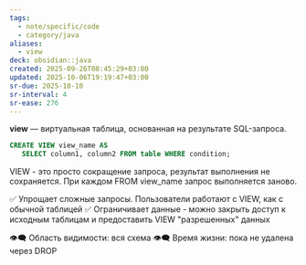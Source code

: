 ```yaml
---
tags:
  - note/specific/code
  - category/java
aliases:
  - view
deck: obsidian::java
created: 2025-09-26T08:45:29+03:00
updated: 2025-10-06T19:19:47+03:00
sr-due: 2025-10-10
sr-interval: 4
sr-ease: 276
---
```


**view**
—
виртуальная таблица, основанная на результате SQL-запроса.

```sql
CREATE VIEW view_name AS 
   SELECT column1, column2 FROM table WHERE condition;
```

VIEW - это просто сокращение запроса, результат выполнения не сохраняется. При каждом FROM view_name запрос выполняется заново.

✅ Упрощает сложные запросы. Пользователи работают с VIEW, как с обычной таблицей
✅ Ограничивает данные - можно закрыть доступ к исходным таблицам и предоставить VIEW "разрешенных" данных

👁️‍🗨️ Область видимости: вся схема
👁️‍🗨️ Время жизни: пока не удалена через DROP
